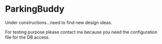 # ParkingBuddy

Under constructions...need to find new design ideas.

For testing purpose please contact me because you need the configuration file for the DB access.
